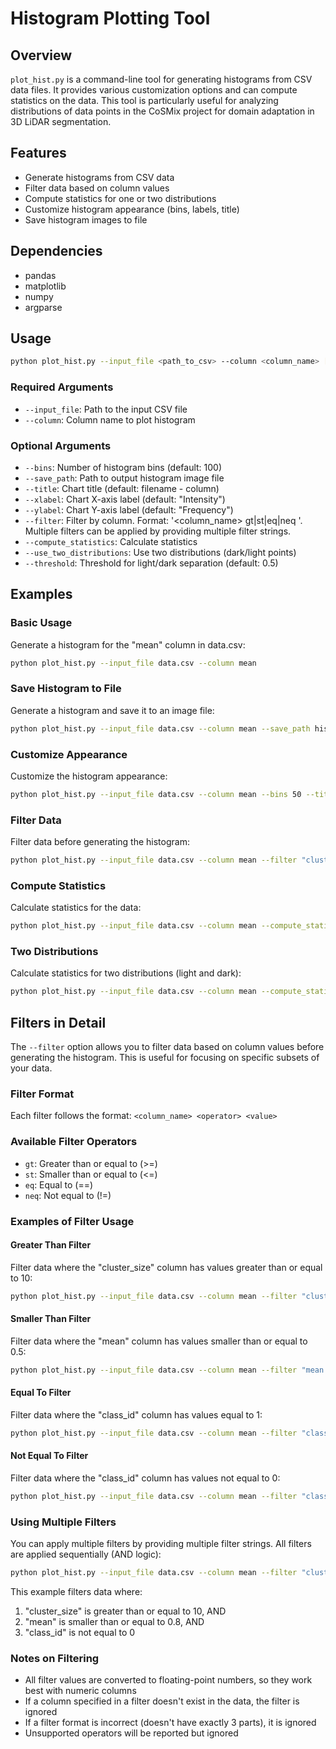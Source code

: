 # Histogram Plotting Tool

## Overview
`plot_hist.py` is a command-line tool for generating histograms from CSV data files. It provides various customization options and can compute statistics on the data. This tool is particularly useful for analyzing distributions of data points in the CoSMix project for domain adaptation in 3D LiDAR segmentation.

## Features
- Generate histograms from CSV data
- Filter data based on column values
- Compute statistics for one or two distributions
- Customize histogram appearance (bins, labels, title)
- Save histogram images to file

## Dependencies
- pandas
- matplotlib
- numpy
- argparse

## Usage
```bash
python plot_hist.py --input_file <path_to_csv> --column <column_name> [options]
```

### Required Arguments
- `--input_file`: Path to the input CSV file
- `--column`: Column name to plot histogram

### Optional Arguments
- `--bins`: Number of histogram bins (default: 100)
- `--save_path`: Path to output histogram image file
- `--title`: Chart title (default: filename - column)
- `--xlabel`: Chart X-axis label (default: "Intensity")
- `--ylabel`: Chart Y-axis label (default: "Frequency")
- `--filter`: Filter by column. Format: '<column_name> gt|st|eq|neq <value>'. Multiple filters can be applied by providing multiple filter strings.
- `--compute_statistics`: Calculate statistics
- `--use_two_distributions`: Use two distributions (dark/light points)
- `--threshold`: Threshold for light/dark separation (default: 0.5)

## Examples

### Basic Usage
Generate a histogram for the "mean" column in data.csv:
```bash
python plot_hist.py --input_file data.csv --column mean
```

### Save Histogram to File
Generate a histogram and save it to an image file:
```bash
python plot_hist.py --input_file data.csv --column mean --save_path histogram.png
```

### Customize Appearance
Customize the histogram appearance:
```bash
python plot_hist.py --input_file data.csv --column mean --bins 50 --title "Distribution of Mean Values" --xlabel "Mean Value" --ylabel "Count"
```

### Filter Data
Filter data before generating the histogram:
```bash
python plot_hist.py --input_file data.csv --column mean --filter "cluster_size gt 10"
```

### Compute Statistics
Calculate statistics for the data:
```bash
python plot_hist.py --input_file data.csv --column mean --compute_statistics
```

### Two Distributions
Calculate statistics for two distributions (light and dark):
```bash
python plot_hist.py --input_file data.csv --column mean --compute_statistics --use_two_distributions --threshold 0.6
```

## Filters in Detail

The `--filter` option allows you to filter data based on column values before generating the histogram. This is useful for focusing on specific subsets of your data.

### Filter Format
Each filter follows the format: `<column_name> <operator> <value>`

### Available Filter Operators
- `gt`: Greater than or equal to (>=)
- `st`: Smaller than or equal to (<=)
- `eq`: Equal to (==)
- `neq`: Not equal to (!=)

### Examples of Filter Usage

#### Greater Than Filter
Filter data where the "cluster_size" column has values greater than or equal to 10:
```bash
python plot_hist.py --input_file data.csv --column mean --filter "cluster_size gt 10"
```

#### Smaller Than Filter
Filter data where the "mean" column has values smaller than or equal to 0.5:
```bash
python plot_hist.py --input_file data.csv --column mean --filter "mean st 0.5"
```

#### Equal To Filter
Filter data where the "class_id" column has values equal to 1:
```bash
python plot_hist.py --input_file data.csv --column mean --filter "class_id eq 1"
```

#### Not Equal To Filter
Filter data where the "class_id" column has values not equal to 0:
```bash
python plot_hist.py --input_file data.csv --column mean --filter "class_id neq 0"
```

### Using Multiple Filters
You can apply multiple filters by providing multiple filter strings. All filters are applied sequentially (AND logic):

```bash
python plot_hist.py --input_file data.csv --column mean --filter "cluster_size gt 10" "mean st 0.8" "class_id neq 0"
```

This example filters data where:
1. "cluster_size" is greater than or equal to 10, AND
2. "mean" is smaller than or equal to 0.8, AND
3. "class_id" is not equal to 0

### Notes on Filtering
- All filter values are converted to floating-point numbers, so they work best with numeric columns
- If a column specified in a filter doesn't exist in the data, the filter is ignored
- If a filter format is incorrect (doesn't have exactly 3 parts), it is ignored
- Unsupported operators will be reported but ignored
